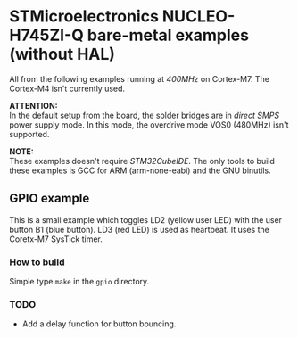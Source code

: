 # STMicroelectronics NUCLEO-H745ZI-Q bare-metal examples (without HAL)

All from the following examples running at *400MHz* on Cortex-M7. The Cortex-M4 isn't currently used.

**ATTENTION:**  
In the default setup from the board, the solder bridges are in *direct SMPS* power supply mode. In this mode,
the overdrive mode VOS0 (480MHz) isn't supported.

**NOTE:**  
These examples doesn't require *STM32CubeIDE*. The only tools to build these examples is GCC for ARM (arm-none-eabi) and the GNU binutils.

## GPIO example

This is a small example which toggles LD2 (yellow user LED) with the user button B1 (blue button). LD3 (red LED) is used as heartbeat. It uses the Coretx-M7 SysTick timer.

### How to build

Simple type `make` in the `gpio` directory.

### TODO

- Add a delay function for button bouncing.
